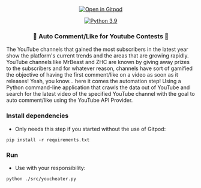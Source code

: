 <div align="center">

[![Open in Gitpod](https://gitpod.io/button/open-in-gitpod.svg)](https://gitpod.io/#https://github.com/vtorres/youcheater)

</div>


<div align="center">

[![Python 3.9](https://img.shields.io/badge/python-3.9-00acd2.svg)](https://www.python.org/downloads/release/python-360/)

</div>

<h3 align="center">
  💬 Auto Comment/Like for Youtube Contests 💬
</h3>

The YouTube channels that gained the most subscribers in the latest year show the platform's current trends
and the areas that are growing rapidly. YouTube channels like MrBeast and ZHC are known by giving away prizes
to the subscribers and for whatever reason, channels have sort of gamified the objective
of having the first comment/like on a video as soon as it releases!
Yeah, you know... here it comes the automation step! Using a Python command-line application that crawls the data out of YouTube
and search for the latest video of the specified YouTube channel with the goal to auto comment/like using
the YouTube API Provider.

### Install dependencies

- Only needs this step if you started without the use of Gitpod:
```
pip install -r requirements.txt
```

### Run
- Use with your responsibility:
```
python ./src/youcheater.py
```